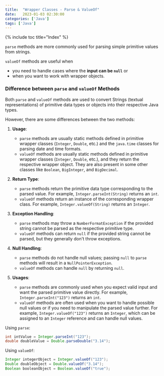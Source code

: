 ```yaml
---
title:  "Wrapper Classes - Parse & ValueOf"
date:   2023-01-03 02:30:00
categories: ['Java']
tags: ['Java']
---
```

{% include toc title="Index" %}

`parse` methods are more commonly used for parsing simple primitive values from strings.

`valueOf` methods are useful when 
- you need to handle cases where the **input can be `null`** or
- when you want to work with wrapper objects.

### Difference between `parse` and `valueOf` Methods

Both `parse` and `valueOf` methods are used to convert Strings (textual representations)
of primitive data types or objects into their respective Java types. 

However, there are some differences between the two methods:

1. **Usage**:
    - `parse` methods are usually static methods defined in primitive wrapper classes (`Integer`, `Double`, etc.) and
   the `java.time` classes for parsing date and time formats.
    - `valueOf` methods are usually static methods defined in primitive wrapper classes (`Integer`, `Double`, etc.), 
   and they return the respective wrapper object. They are also present in some other classes like `Boolean`, `BigInteger`, and `BigDecimal`.

2. **Return Type**:
    - `parse` methods return the primitive data type corresponding to the parsed value. 
   For example, `Integer.parseInt(String)` returns an `int`.
    - `valueOf` methods return an instance of the corresponding wrapper class. 
   For example, `Integer.valueOf(String)` returns an `Integer`.

3. **Exception Handling**:
    - `parse` methods may throw a `NumberFormatException` if the provided string cannot be parsed as the respective primitive type.
    - `valueOf` methods can return `null` if the provided string cannot be parsed, but they generally don't throw exceptions.

4. **Null Handling**:
    - `parse` methods do not handle null values; passing `null` to `parse` methods will result in a `NullPointerException`.
    - `valueOf` methods can handle `null` by returning `null`.

5. **Usages**:
    - `parse` methods are commonly used when you expect valid input and want the parsed primitive value directly. For example, `Integer.parseInt("123")` returns an `int`.
    - `valueOf` methods are often used when you want to handle possible null values or if you need to manipulate the parsed value further. For example, `Integer.valueOf("123")` returns an `Integer`, which can be assigned to an `Integer` reference and can handle null values.


Using `parse`:
```java
int intValue = Integer.parseInt("123");
double doubleValue = Double.parseDouble("3.14");
```

Using `valueOf`:
```java
Integer integerObject = Integer.valueOf("123");
Double doubleObject = Double.valueOf("3.14");
Boolean booleanObject = Boolean.valueOf("true");
```